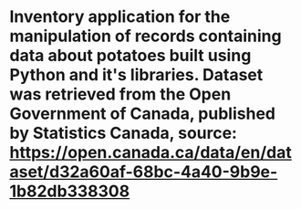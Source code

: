 # Inventory application for the manipulation of records containing data about potatoes built using Python and it's libraries. Dataset was retrieved from the Open Government of Canada, published by Statistics Canada, source: https://open.canada.ca/data/en/dataset/d32a60af-68bc-4a40-9b9e-1b82db338308
